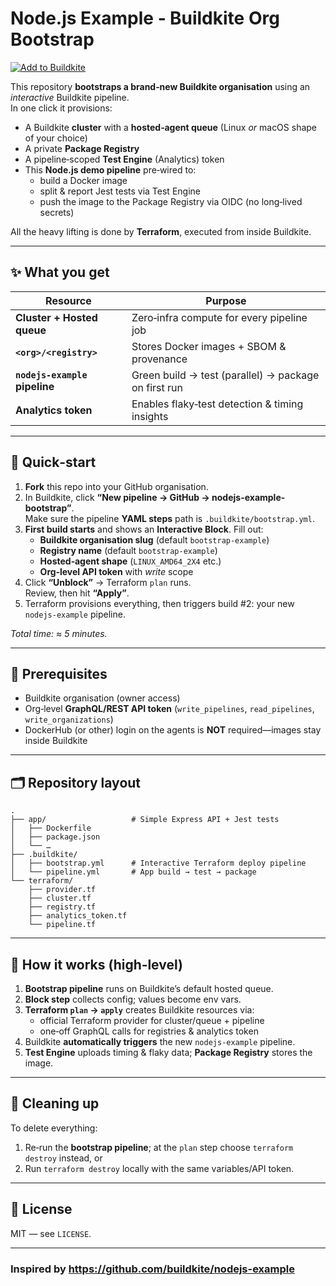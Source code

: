 # Node.js Example ‑ **Buildkite Org Bootstrap**

[![Add to Buildkite](https://buildkite.com/button.svg)](https://buildkite.com/new?import_repo=https://github.com/your‑org/nodejs‑example‑bootstrap)

This repository **bootstraps a brand‑new Buildkite organisation** using an _interactive_ Buildkite pipeline.  
In one click it provisions:

* A Buildkite **cluster** with a **hosted‑agent queue** (Linux _or_ macOS shape of your choice)
* A private **Package Registry**
* A pipeline‑scoped **Test Engine** (Analytics) token
* This **Node.js demo pipeline** pre‑wired to:
  * build a Docker image
  * split & report Jest tests via Test Engine
  * push the image to the Package Registry via OIDC (no long‑lived secrets)

All the heavy lifting is done by **Terraform**, executed from inside Buildkite.

---

## ✨ What you get

| Resource                | Purpose                                             |
|-------------------------|-----------------------------------------------------|
| **Cluster + Hosted queue** | Zero‑infra compute for every pipeline job          |
| **`<org>/<registry>`**  | Stores Docker images + SBOM & provenance            |
| **`nodejs-example` pipeline** | Green build → test (parallel) → package on first run |
| **Analytics token**     | Enables flaky‑test detection & timing insights      |

---

## 🚀 Quick‑start

1. **Fork** this repo into your GitHub organisation.
2. In Buildkite, click **“New pipeline → GitHub → nodejs-example-bootstrap”**.  
   Make sure the pipeline **YAML steps** path is `.buildkite/bootstrap.yml`.
3. **First build starts** and shows an **Interactive Block**.
   Fill out:
   * **Buildkite organisation slug** (default `bootstrap-example`)
   * **Registry name** (default `bootstrap-example`)
   * **Hosted‑agent shape** (`LINUX_AMD64_2X4` etc.)
   * **Org‑level API token** with _write_ scope
4. Click **“Unblock”** → Terraform `plan` runs.  
   Review, then hit **“Apply”**.
5. Terraform provisions everything, then triggers build #2: your new `nodejs-example` pipeline.

_Total time: ≈ 5 minutes._

---

## 🔧 Prerequisites

* Buildkite organisation (owner access)
* Org‑level **GraphQL/REST API token** (`write_pipelines`, `read_pipelines`, `write_organizations`)
* DockerHub (or other) login on the agents is **NOT** required—images stay inside Buildkite

---

## 🗂 Repository layout

```
.
├── app/                   # Simple Express API + Jest tests
│   ├── Dockerfile
│   ├── package.json
│   └── …
├── .buildkite/
│   ├── bootstrap.yml      # Interactive Terraform deploy pipeline
│   └── pipeline.yml       # App build → test → package
└── terraform/
    ├── provider.tf
    ├── cluster.tf
    ├── registry.tf
    ├── analytics_token.tf
    └── pipeline.tf
```

---

## 🏃 How it works (high‑level)

1. **Bootstrap pipeline** runs on Buildkite’s default hosted queue.
2. **Block step** collects config; values become env vars.
3. **Terraform `plan` → `apply`** creates Buildkite resources via:
   * official Terraform provider for cluster/queue + pipeline
   * one‑off GraphQL calls for registries & analytics token
4. Buildkite **automatically triggers** the new `nodejs-example` pipeline.
5. **Test Engine** uploads timing & flaky data; **Package Registry** stores the image.

---

## 🧹 Cleaning up

To delete everything:

1. Re‑run the **bootstrap pipeline**; at the `plan` step choose `terraform destroy` instead, or  
2. Run `terraform destroy` locally with the same variables/API token.

---

## 📄 License

MIT — see `LICENSE`.

---

### Inspired by <https://github.com/buildkite/nodejs-example>
